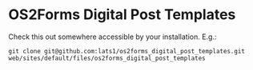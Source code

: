 # OS2Forms Digital Post Templates

Check this out somewhere accessible by your installation. E.g.:
```shell
git clone git@github.com:lats1/os2forms_digital_post_templates.git web/sites/default/files/os2forms_digital_post_templates
```
